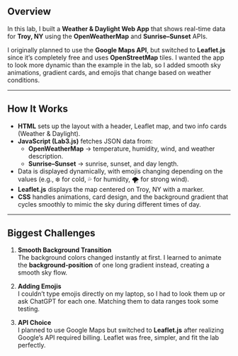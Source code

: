 ## Overview
In this lab, I built a **Weather & Daylight Web App** that shows real-time data for **Troy, NY** using the **OpenWeatherMap** and **Sunrise–Sunset** APIs.  

I originally planned to use the **Google Maps API**, but switched to **Leaflet.js** since it’s completely free and uses **OpenStreetMap** tiles. I wanted the app to look more dynamic than the example in the lab, so I added smooth sky animations, gradient cards, and emojis that change based on weather conditions.

---------------------------------------------------------------------------------------------------------------

## How It Works
- **HTML** sets up the layout with a header, Leaflet map, and two info cards (Weather & Daylight).  
- **JavaScript (Lab3.js)** fetches JSON data from:
  - **OpenWeatherMap** → temperature, humidity, wind, and weather description.  
  - **Sunrise–Sunset** → sunrise, sunset, and day length.  
- Data is displayed dynamically, with emojis changing depending on the values (e.g., ❄️ for cold, 💦 for humidity, 🌪️ for strong wind).  
- **Leaflet.js** displays the map centered on Troy, NY with a marker.  
- **CSS** handles animations, card design, and the background gradient that cycles smoothly to mimic the sky during different times of day.

----------------------------------------------------------------------------------------------------------------

## Biggest Challenges
1. **Smooth Background Transition**  
   The background colors changed instantly at first. I learned to animate the **background-position** of one long gradient instead, creating a smooth sky flow.

2. **Adding Emojis**  
   I couldn’t type emojis directly on my laptop, so I had to look them up or ask ChatGPT for each one. Matching them to data ranges took some testing.

3. **API Choice**  
   I planned to use Google Maps but switched to **Leaflet.js** after realizing Google’s API required billing. Leaflet was free, simpler, and fit the lab perfectly.
